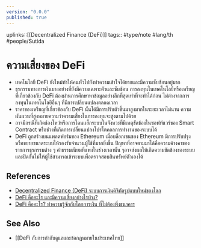 ```yaml
---
version: "0.0.0"
published: true
---
```

uplinks::[[Decentralized Finance (DeFi)]]
tags:: #type/note #lang/th #people/Sutida

# ความเสี่ยงของ DeFi
- เทคโนโลยี DeFi ยังใหม่ทำให้คนทั่วไปยังทำความเข้าใจได้ยากและมีความซับซ้อนอยู่มาก
- ธุรกรรมทางการเงินบางอย่างที่ยังมีความเฉพาะตัวและซับซ้อน การลงทุนในเทคโนโลยีหรือเหรียญที่เกี่ยวข้องกับ DeFi ต้องผ่านการศึกษาหาข้อมูลอย่างลึกที่สุดเท่าที่จะทำได้ก่อน ไม่ต่างจากการลงทุนในเทคโนโลยีอื่นๆ ที่มีการเปลี่ยนแปลงตลอดเวลา
- ราคาของเหรียญที่เกี่ยวข้องกับ DeFi นั้นได้มีการปรับตัวขึ้นมาสูงมากในระยะเวลาไม่นาน ความผันผวนที่สูงหมายความว่าความเสี่ยงในการลงทุนจะสูงตามไปด้วย
- อาจมีกรณีที่เกิดช่องโหว่หรือการโดนเเฮ็กระบบในจังหวะที่มีเหตุขัดข้องในซอฟท์แวร์ของ Smart Contract หรือช่วงที่เกิดการเปลี่ยนแปลงโปรโตคอลการทำงานของระบบได้
- DeFi ถูกสร้างบนแพลตฟอร์มของ Ethereum เมื่อบล็อกเชนของ Ethereum มีการปรับปรุงหรือขยายขนาดระบบให้รองรับจำนวนผู้ใช้ที่มากยิ่งขึ้น ปัญหาที่อาจตามมาได้คือความค้างคาของรายการธุรกรรมต่าง ๆ ค่าธรรมเนียมที่แพงในช่วงเวลานั้น ๆอาจส่งผลให้เกิดความขัดข้องของระบบและปิดกั้นไม่ให้ผู้ใช้สามารถเข้าระบบเพื่อตรวจสอบสินทรัพย์ตัวเองได้ 

## References
- [Decentralized Finance (DeFi) ระบบการเงินดิจิทัลรูปแบบใหม่ของโลก](https://zipmex.com/th/learn/decentralized-finance-defi-explained/)
- [DeFi คืออะไร และมีความเสี่ยงอย่างไรบ้าง?](https://www.bitkub.com/blog/whatisdefi-f6dc6916c9a8)
- [DeFi คืออะไร? ทำความรู้จักกับโลกการเงิน ที่ไม่ต้องพึ่งธนาคาร](https://www.finnomena.com/bitcoinaddict/what-is-defi/)

## See Also
- [[DeFi กับการกำกับดูแลและข้อกฎหมายในประเทศไทย]]

